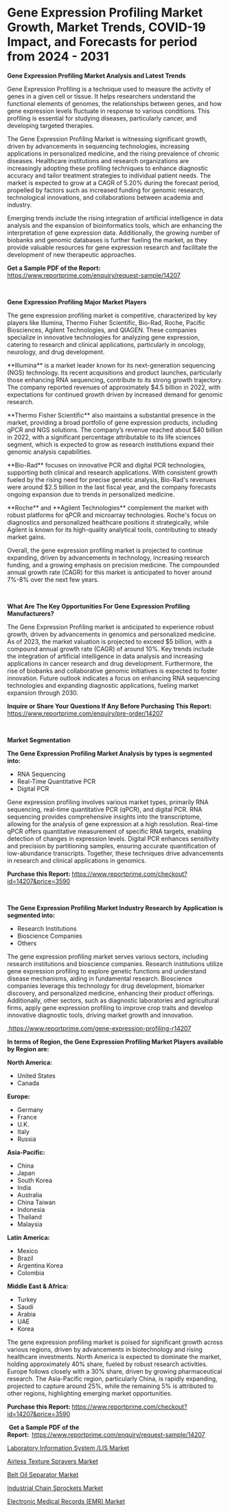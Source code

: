 <p><h1>Gene Expression Profiling Market Growth, Market Trends, COVID-19 Impact, and Forecasts for period from 2024 - 2031</h1></p><p><strong>Gene Expression Profiling Market Analysis and Latest Trends</strong></p>
<p><p>Gene Expression Profiling is a technique used to measure the activity of genes in a given cell or tissue. It helps researchers understand the functional elements of genomes, the relationships between genes, and how gene expression levels fluctuate in response to various conditions. This profiling is essential for studying diseases, particularly cancer, and developing targeted therapies.</p><p>The Gene Expression Profiling Market is witnessing significant growth, driven by advancements in sequencing technologies, increasing applications in personalized medicine, and the rising prevalence of chronic diseases. Healthcare institutions and research organizations are increasingly adopting these profiling techniques to enhance diagnostic accuracy and tailor treatment strategies to individual patient needs. The market is expected to grow at a CAGR of 5.20% during the forecast period, propelled by factors such as increased funding for genomic research, technological innovations, and collaborations between academia and industry.</p><p>Emerging trends include the rising integration of artificial intelligence in data analysis and the expansion of bioinformatics tools, which are enhancing the interpretation of gene expression data. Additionally, the growing number of biobanks and genomic databases is further fueling the market, as they provide valuable resources for gene expression research and facilitate the development of new therapeutic approaches.</p></p>
<p><strong>Get a Sample PDF of the Report:&nbsp;</strong> <a href="https://www.reportprime.com/enquiry/request-sample/14207">https://www.reportprime.com/enquiry/request-sample/14207</a></p>
<p>&nbsp;</p>
<p><strong>Gene Expression Profiling Major Market Players</strong></p>
<p><p>The gene expression profiling market is competitive, characterized by key players like Illumina, Thermo Fisher Scientific, Bio-Rad, Roche, Pacific Biosciences, Agilent Technologies, and QIAGEN. These companies specialize in innovative technologies for analyzing gene expression, catering to research and clinical applications, particularly in oncology, neurology, and drug development.</p><p>**Illumina** is a market leader known for its next-generation sequencing (NGS) technology. Its recent acquisitions and product launches, particularly those enhancing RNA sequencing, contribute to its strong growth trajectory. The company reported revenues of approximately $4.5 billion in 2022, with expectations for continued growth driven by increased demand for genomic research.</p><p>**Thermo Fisher Scientific** also maintains a substantial presence in the market, providing a broad portfolio of gene expression products, including qPCR and NGS solutions. The company’s revenue reached about $40 billion in 2022, with a significant percentage attributable to its life sciences segment, which is expected to grow as research institutions expand their genomic analysis capabilities.</p><p>**Bio-Rad** focuses on innovative PCR and digital PCR technologies, supporting both clinical and research applications. With consistent growth fueled by the rising need for precise genetic analysis, Bio-Rad's revenues were around $2.5 billion in the last fiscal year, and the company forecasts ongoing expansion due to trends in personalized medicine.</p><p>**Roche** and **Agilent Technologies** complement the market with robust platforms for qPCR and microarray technologies. Roche's focus on diagnostics and personalized healthcare positions it strategically, while Agilent is known for its high-quality analytical tools, contributing to steady market gains.</p><p>Overall, the gene expression profiling market is projected to continue expanding, driven by advancements in technology, increasing research funding, and a growing emphasis on precision medicine. The compounded annual growth rate (CAGR) for this market is anticipated to hover around 7%-8% over the next few years.</p></p>
<p>&nbsp;</p>
<p><strong>What Are The Key Opportunities For Gene Expression Profiling Manufacturers?</strong></p>
<p><p>The Gene Expression Profiling market is anticipated to experience robust growth, driven by advancements in genomics and personalized medicine. As of 2023, the market valuation is projected to exceed $5 billion, with a compound annual growth rate (CAGR) of around 10%. Key trends include the integration of artificial intelligence in data analysis and increasing applications in cancer research and drug development. Furthermore, the rise of biobanks and collaborative genomic initiatives is expected to foster innovation. Future outlook indicates a focus on enhancing RNA sequencing technologies and expanding diagnostic applications, fueling market expansion through 2030.</p></p>
<p><strong>Inquire or Share Your Questions If Any Before Purchasing This Report:</strong> <a href="https://www.reportprime.com/enquiry/pre-order/14207">https://www.reportprime.com/enquiry/pre-order/14207</a></p>
<p>&nbsp;</p>
<p><strong>Market Segmentation</strong></p>
<p><strong>The Gene Expression Profiling Market Analysis by types is segmented into:</strong></p>
<p><ul><li>RNA Sequencing</li><li>Real-Time Quantitative PCR</li><li>Digital PCR</li></ul></p>
<p><p>Gene expression profiling involves various market types, primarily RNA sequencing, real-time quantitative PCR (qPCR), and digital PCR. RNA sequencing provides comprehensive insights into the transcriptome, allowing for the analysis of gene expression at a high resolution. Real-time qPCR offers quantitative measurement of specific RNA targets, enabling detection of changes in expression levels. Digital PCR enhances sensitivity and precision by partitioning samples, ensuring accurate quantification of low-abundance transcripts. Together, these techniques drive advancements in research and clinical applications in genomics.</p></p>
<p><strong>Purchase this Report:&nbsp;</strong><a href="https://www.reportprime.com/checkout?id=14207&price=3590">https://www.reportprime.com/checkout?id=14207&price=3590</a></p>
<p>&nbsp;</p>
<p><strong>The Gene Expression Profiling Market Industry Research by Application is segmented into:</strong></p>
<p><ul><li>Research Institutions</li><li>Bioscience Companies</li><li>Others</li></ul></p>
<p><p>The gene expression profiling market serves various sectors, including research institutions and bioscience companies. Research institutions utilize gene expression profiling to explore genetic functions and understand disease mechanisms, aiding in fundamental research. Bioscience companies leverage this technology for drug development, biomarker discovery, and personalized medicine, enhancing their product offerings. Additionally, other sectors, such as diagnostic laboratories and agricultural firms, apply gene expression profiling to improve crop traits and develop innovative diagnostic tools, driving market growth and innovation.</p></p>
<p><a href="https://www.reportprime.com/gene-expression-profiling-r14207">&nbsp;https://www.reportprime.com/gene-expression-profiling-r14207</a></p>
<p><strong>In terms of Region, the Gene Expression Profiling Market Players available by Region are:</strong></p>
<p>
    <p> <strong> North America: </strong>
        <ul>
            <li>United States</li>
            <li>Canada</li>
        </ul>
        </p> 
    <p> <strong> Europe: </strong>
        <ul>
            <li>Germany</li>
            <li>France</li>
            <li>U.K.</li>
            <li>Italy</li>
            <li>Russia</li>
        </ul>
        </p> 
    <p> <strong> Asia-Pacific: </strong>
        <ul>
            <li>China</li>
            <li>Japan</li>
            <li>South Korea</li>
            <li>India</li>
            <li>Australia</li>
            <li>China Taiwan</li>
            <li>Indonesia</li>
            <li>Thailand</li>
            <li>Malaysia</li>
        </ul>
        </p> 
    <p> <strong> Latin America: </strong>
        <ul>
            <li>Mexico</li>
            <li>Brazil</li>
            <li>Argentina Korea</li>
            <li>Colombia</li>
        </ul>
        </p> 
    <p> <strong> Middle East & Africa: </strong>
        <ul>
            <li>Turkey</li>
            <li>Saudi</li>
            <li>Arabia</li>
            <li>UAE</li>
            <li>Korea</li>
        </ul>
    </p>
    </p>
<p><p>The gene expression profiling market is poised for significant growth across various regions, driven by advancements in biotechnology and rising healthcare investments. North America is expected to dominate the market, holding approximately 40% share, fueled by robust research activities. Europe follows closely with a 30% share, driven by growing pharmaceutical research. The Asia-Pacific region, particularly China, is rapidly expanding, projected to capture around 25%, while the remaining 5% is attributed to other regions, highlighting emerging market opportunities.</p></p>
<p><strong>Purchase this Report: </strong><a href="https://www.reportprime.com/checkout?id=14207&price=3590">https://www.reportprime.com/checkout?id=14207&price=3590</a></p>
<p>&nbsp;<strong>Get a Sample PDF of the Report:&nbsp;&nbsp;</strong><a href="https://www.reportprime.com/enquiry/request-sample/14207">https://www.reportprime.com/enquiry/request-sample/14207</a></p>
<p><strong></strong></p>
<p><p><a href="https://issuu.com/reportprime-2/docs/laboratory-information-system-lis-m_00c323e58cf4d9">Laboratory Information System /LIS Market</a></p><p><a href="https://www.linkedin.com/pulse/charting-future-comprehensive-analysis-global-airless-i32he?trackingId=kM3M18HTS2KWWfqFVbQCdA%3D%3D">Airless Texture Sprayers Market</a></p><p><a href="https://medium.com/@samirmayert16/what-is-belt-oil-separator-market-faab13d051fc">Belt Oil Separator Market</a></p><p><a href="https://www.linkedin.com/pulse/industrial-chain-sprockets-market-size-growth-trends-industry-u0hne?trackingId=qKROp1ZgRpuAFaLYkd1OFA%3D%3D">Industrial Chain Sprockets Market</a></p><p><a href="https://issuu.com/reportprime-2/docs/electronic-medical-records-emr-mark_c9615368fb3eee">Electronic Medical Records (EMR) Market</a></p></p>